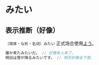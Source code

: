 # みたい

## 表示推断（好像）

`〔简体・な形・名词〕みたい` 正式场合使用[よう](./you)。

```js
誰か来たみたいだ。 // 好像有人来了。
明日は雪が降るみたいです。 // 明天好像会下雪。
```

